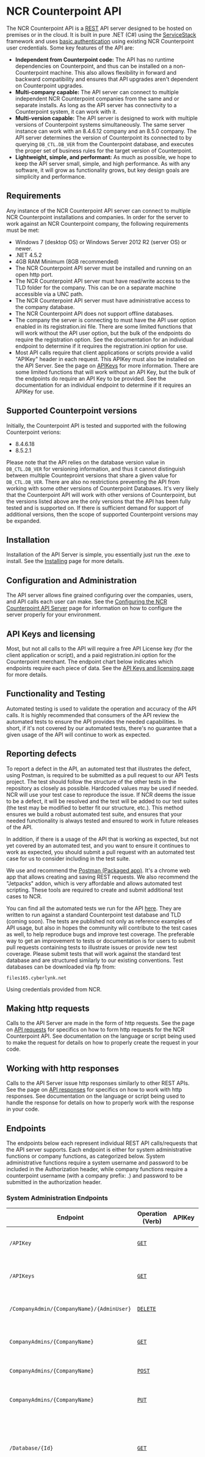 # NCR Counterpoint API
The NCR Counterpoint API is a [REST](http://en.wikipedia.org/wiki/Representational_state_transfer) API server designed to be hosted on premises or in the cloud. It is built in pure .NET (C#) using the [ServiceStack](https://github.com/ServiceStack/ServiceStack/wiki) framework and uses [basic authentication](http://en.wikipedia.org/wiki/Basic_access_authentication) using existing NCR Counterpoint user credentials. Some key features of the API are:
- **Independent from Counterpoint code:** The API has no runtime dependencies on Counterpoint, and thus can be installed on a non-Counterpoint machine. This also allows flexibility in forward and backward compatibility and ensures that API upgrades aren't dependent on Counterpoint upgrades.
- **Multi-company capable:** The API server can connect to multiple independent NCR Counterpoint companies from the same and or separate installs. As long as the API server has connectivity to a Counterpoint system, it can work with it.
- **Multi-version capable:** The API server is designed to work with multiple versions of Counterpoint systems simultaneously. The same server instance can work with an 8.4.6.12 company and an 8.5.0 company. The API server determines the version of Counterpoint its connected to by querying <code>DB_CTL.DB_VER</code> from the Counterpoint database, and executes the proper set of business rules for the target version of Counterpoint.
- **Lightweight, simple, and performant:** As much as possible, we hope to keep the API server small, simple, and high performance. As with any software, it will grow as functionality grows, but key design goals are simplicity and performance.

## Requirements
Any instance of the NCR Counterpoint API server can connect to multiple NCR Counterpoint installations and companies. In order for the server to work against an NCR Counterpoint company, the following requirements must be met:
* Windows 7 (desktop OS) or Windows Server 2012 R2 (server OS) or newer.
* .NET 4.5.2
* 4GB RAM Minimum (8GB recommended)
* The NCR Counterpoint API server must be installed and running on an open http port.
* The NCR Counterpoint API server must have read/write access to the TLD folder for the company. This can be on a separate machine accessible via a UNC path.
* The NCR Counterpoint API server must have administrative access to the company database.
* The NCR Counterpoint API does not support offline databases.
* The company the server is connecting to must have the API user option enabled in its registration.ini file. There are some limited functions that will work without the API user option, but the bulk of the endpoints do require the registration option. See the documentation for an individual endpoint to determine if it requires the registration.ini option for use.
* Most API calls require that client applications or scripts provide a valid "APIKey" header in each request. This APIKey must also be installed on the API Server. See the page on [APIKeys](InstallationAndConfiguration/Licensing.md) for more information. There are some limited functions that will work without an API Key, but the bulk of the endpoints do require an API Key to be provided. See the documentation for an individual endpoint to determine if it requires an APIKey for use.

## Supported Counterpoint versions
Initially, the Counterpoint API is tested and supported with the following Counterpoint verions:
* 8.4.6.18
* 8.5.2.1

Please note that the API relies on the database version value in `DB_CTL.DB_VER` for versioning information, and thus it cannot distinguish between multiple Counteproint versions that share a given value for `DB_CTL.DB_VER`. There are also no restrictions preventing the API from working with some other versions of Counterpoint Databases. It's very likely that the Counterpoint API will work with other versions of Counterpoint, but the versions listed above are the only versions that the API has been fully tested and is supported on. If there is sufficient demand for support of additional versions, then the scope of supported Counterpoint versions may be expanded.

## Installation
Installation of the API Server is simple, you essentially just run the .exe to install. See the [Installing](InstallationAndConfiguration/Installing.md) page for more details.

## Configuration and Administration
The API server allows fine grained configuring over the companies, users, and API calls each user can make. See the [Configuring the NCR Counterpoint API Server](InstallationAndConfiguration/Configuring.md) page for information on how to configure the server properly for your environment.

## API Keys and licensing
Most, but not all calls to the API will require a free API License key (for the client application or script), and a paid registration.ini option for the Counterpoint merchant. The endpoint chart below indicates which endpoints require each piece of data. See the [API Keys and licensing page](InstallationAndConfiguration/Licensing.md) for more details.

## Functionality and Testing
Automated testing is used to validate the operation and accuracy of the API calls. It is highly recommended that consumers of the API review the automated tests to ensure the API provides the needed capabilities. In short, if it's not covered by our automated tests, there's no guarantee that a given usage of the API will continue to work as expected. 

## Reporting defects
To report a defect in the API, an automated test that illustrates the defect, using Postman, is required to be submitted as a pull request to our API Tests project. The test should follow the structure of the other tests in the repository as closely as possible. Hardcoded values may be used if needed. NCR will use your test case to reproduce the issue. If NCR deems the issue to be a defect, it will be resolved and the test will be added to our test suites (the test may be modified to better fit our structure, etc.). This method ensures we build a robust automated test suite, and ensures that your needed functionality is always tested and ensured to work in future releases of the API.

In addition, if there is a usage of the API that is working as expected, but not yet covered by an automated test, and you want to ensure it continues to work as expected, you should submit a pull request with an automated test case for us to consider including in the test suite.

We use and recommend the [Postman (Packaged app)](https://chrome.google.com/webstore/detail/postman-rest-client-packa/fhbjgbiflinjbdggehcddcbncdddomop?hl=en). It's a chrome web app that allows creating and saving REST requests. We also recommend the "Jetpacks" addon, which is very affordable and allows automated test scripting. These tools are required to create and submit additional test cases to NCR.

You can find all the automated tests we run for the API [here](https://github.com/NCRCounterpointAPI/APITests). They are written to run against a standard Counterpoint test database and TLD (coming soon). The tests are published not only as reference examples of API usage, but also in hopes the community will contribute to the test cases as well, to help reproduce bugs and improve test coverage. The preferable way to get an improvement to tests or documentation is for users to submit pull requests containing tests to illustrate issues or provide new test coverage. Please submit tests that will work against the standard test database and are structured similarly to our existing conventions. Test databases can be downloaded via ftp from:

`files165.cyberlynk.net`

Using credentials provided from NCR.

## Making http requests
Calls to the API Server are made in the form of http requests. See the page on [API requests](Basics/Requests.md) for specifics on how to form http requests for the NCR Counterpoint API. See documentation on the language or script being used to make the request for details on how to properly create the request in your code.

## Working with http responses
Calls to the API Server issue http responses similarly to other REST APIs. See the page on [API responses](Basics/Responses.md) for specifics on how to work with http responses. See documentation on the language or script being used to handle the response for details on how to properly work with the response in your code.

## Endpoints
The endpoints below each represent individual REST API calls/requests that the API server supports. Each endpoint is either for system administrative functions or company functions, as categorized below. System administrative functions require a system username and password to be included in the Authorization header, while company functions require a counterpoint username (with a company prefix: <company>.<username>) and password to be submitted in the authorization header.

### System Administration Endpoints
Endpoint | Operation (Verb) | APIKey | CP Registration | Description
-------- | ---------------- | ------ | --------------- | -----------
`/APIKey` | [`GET`](Endpoints/GET_APIKey.md) | | | Gets information on a single API Key.
`/APIKeys` | [`GET`](Endpoints/GET_APIKeys.md) | | |  Gets a list of all API Keys installed on the server.
`/CompanyAdmin/{CompanyName}/{AdminUser}` | [`DELETE`](Endpoints/DELETE_CompanyAdmin.md) | | | Delete a company admin by user id.
`CompanyAdmins/{CompanyName}` | [`GET`](Endpoints/GET_CompanyAdmins.md) | | | Gets a list of Company Admins for the company.
`CompanyAdmins/{CompanyName}` | [`POST`](Endpoints/POST_CompanyAdmins.md) | | | Adds a list of Company Admins.
`CompanyAdmins/{CompanyName}` | [`PUT`](Endpoints/PUT_CompanyAdmins.md) | | | Sets a list of Company Admins for the company.
`/Database/{Id}` | [`GET`](Endpoints/GET_Database.md) | | |  Gets information about a Database (Company) configured for use by the API Server.
`/Database/{Id}` | [`PUT`](Endpoints/PUT_Database.md) | | |  Updates information about a Database (Company) configured for use by the API Server.
`/Database/{Id}` | [`DELETE`](Endpoints/DELETE_Database.md) | | |  Deletes a Database (Company) so it can no longer be used by the API Server.
`/Databases` | [`GET`](Endpoints/GET_Databases.md) | | |  Gets a list of all Databases (Companies) the API is able to interact with.
`/Databases` | [`POST`](Endpoints/POST_Databases.md) | | |  Adds one or more Databases (Companies) the API can interact with.
`/Databases/ini` | [`GET`](Endpoints/GET_Databases_Ini.md) | | |  Gets a list of company DB information from a companies.ini file
`/SystemInfo` | [`GET`](Endpoints/GET_SystemInfo.md) | | |  Gets information about the API server and hardware environment.
`/Users/{CompanyName}` | [`GET`](Endpoints/GET_UsersForCompany.md) | | |  Gets a list of users for the company.

### Company Endpoints
Endpoint | Operation (Verb) | APIKey | CP Registration |  Description
-------- | ---------------- | ------ | --------------- |  -----------
`/Company` | [`GET`](Endpoints/GET_Company.md) | X | X | Gets information about the given company (from SY_COMP & DB_CTL).
`/Customer` | [`POST`](Endpoints/POST_Customer.md) | X | X | Adds a new customer record.
`/Customer/{CustNo}` | [`GET`](Endpoints/GET_Customer.md) | X | X | Gets information about a customer.
`/Customer/{CustNo}` |  [`PATCH`](Endpoints/PUT_Customer.md) | X | X | Updates information about a customer.
`/Customer/{CustNo}/Address` | [`POST`](Endpoints/POST_Customer_Address.md) | X | X | Adds a new shipping address to an existing customer.
`/Customer/{CustNo}/Address` | [`PATCH`](Endpoints/PUT_Customer_Adress) | X | X | Updates an existing shipping address for an existing customer.
`/Customer/{CustNo}/Address` | [`DELETE`](Endpoints/DELETE_Customer_Address.md) | X | X | Deletes a shipping address from an existing customer.
`/Customer/{CustNo}/Card` | [`POST`](Endpoints/POST_Customer_Card.md) | X | X | Adds a credit card on file to an existing customer.
`/Customer/{CustNo}/Card` | [`PATCH`](Endpoints/PUT_Customer_Card.md) | X | X | Updates an existing credit card on file for an existing customer.
`/Customer/{CustNo}/Card` | [`DELETE`](Endpoints/DELETE_Customer_Card.md) | X | X | Deletes a credit card on file for an existing customer.
`/Customer/{CustNo}/Note` | [`POST`](Endpoints/POST_Customer_Note.md) | X | X | Adds a new note to an existing customer.
`/Customer/{CustNo}/Note` | [`PATCH`](Endpoints/PUT_Customer_Note.md) | X | X | Updates an existing note on an existing customer.
`/Customer/{CustNo}/Note` | [`DELETE`](Endpoints/DELETE_Customer_Note.md) | X | X | Deletes a note from an existing customer.
`/Customer/{CustNo}/OpenItems` | [`GET`](Endpoints/GET_Customer_OpenItems.md) | X | X | Gets customer AR Open Item information.
`/CustomerControl` | [`GET`](Endpoints/GET_CustomerControl.md) | X | X | Gets customer control information.
`/Customers` | [`GET`](Endpoints/GET_Customers.md) | X | X | Gets information on customers in bulk.
`/Customers/EC` | [`GET`](Endpoints/GET_Customers_EC.md) | X | X | Gets information on eCommerce customers in bulk.
`/Document` | [`POST`](Endpoints/POST_Document.md) | X | X | Adds a new document (ticket).
`/Document/{DocId}` | `GET` | X | X | Gets information on an existing document (ticket) that hasn't been posted yet.
`/Document/{DocId}/Contact` | `POST` | X | X | Adds a contact to an existing document.
`/Document/{DocId}/Contact` | `PATCH` | X | X | Updates a contact on an existing document.
`/Document/{DocId}/Contact` | `DELETE` | X | X | Deletes a contact from an existing document.
`/Document/{DocId}/Lines` | `POST` | X | X | Adds Lines to a document.
`/Document/{DocId}/Note` | `POST` | X | X | Adds a note to an existing document.
`/Document/{DocId}/Note` | `PATCH` | X | X | Updates a note on an existing document.
`/Document/{DocId}/Note` | `DELETE` | X | X | Deletes a note from an existing document.
`/Document/{DocId}/Payments` | `POST` | X | X | Adds Payments to a document.
`/EC` | `GET` | X | X | Gets eCommerce settings.
`/ECCategories` | `GET` | X | X | Gets eCommerce Categories and items.
`/GiftCard/{GiftCardNo}` | `GET` | X | X | Gets gift card information.
`/GiftCardCode/{GiftCardCode}` | `GET` | X | X | Gets gift card code information.
`/GiftCardCodes` | `GET` | X | X | Gets information on gift card codes in bulk.
`/GiftCards` | `GET` | X | X | Gets information of Gift Cards in bulk.
`/Inventory/{LocId}` | `GET` | X | X | Gets inventory information for all items for a given location. Can be filtered further by category or subcategory
`/InventoryControl` | [`GET`](Endpoints/GET_InventoryControl.md) | X | X | Gets inventory control information.
`/Inventory/EC` | `GET` | X | X | Gets eCommerce inventory information for all eCommerce items.
`/Item/Images/{Filename} ` | [`GET`](Endpoints/GET_Item_ImageFilename.md) | X | X | Gets an item image for the given item and filename.
`/Item/{ItemNo}` | [`GET`](Endpoints/GET_Item.md) | X | X | Methods to get item and item inventory information.
`/Item/{ItemNo}/Images` | [`GET`](Endpoints/GET_Item_Images.md) | X | X | Gets a list of available item images for a given item.
`/Item/{ItemNo}/Inventory/{LocId}` | `GET` | X | X | Gets item inventory information for a given item and location.
`/Item/{ItemNo}/InventoryCost/{LocId}` | [`GET`](Endpoints/GET_InventoryCost.md) | X | X | Gets item inventory information for a given item and location.
`/ItemCategories` | [`GET`](Endpoints/GET_ItemCategories.md) | X | X | Gets item Categories in bulk.
`/ItemCategory/{CategoryCode}` | [`GET`](Endpoints/GET_ItemCategory.md) | X | X | Gets item category information for the given category code.
`/Items` | [`GET`](Endpoints/GET_Items.md) | X | X | Gets item information in bulk. Can be further filtered by category or subcategory.
`/Items/{LocId}` | `GET` | X | X | Gets item information for a given location in bulk. Can be further filtered by category or subcategory.
`/PayCode/{Paycode}` | [`GET`](Endpoints/GET_Paycode.md) | X | X | Gets information about a given Paycode.
`/PayCode/{Paycode}` | `PATCH` | X | X | Updates information about a Paycode.
`/PayCodes` | [`GET`](Endpoints/GET_Paycodes.md) | X | X | Gets information on Paycodes in bulk.
`/Role/Endpoints` | [`GET`](Endpoints/GET_RoleEndpoints.md) | | | Gets a list of endpoints that can be made available to any role.
`/Role/{RoleName}` | [`DELETE`](Endpoints/DELETE_Role.md) | | | Delete a role.
`/Role/{RoleName}` | [`GET`](Endpoints/GET_Role.md) | | | Gets endpoint information for a role.
`/Role/{RoleName}` | [`PUT`](Endpoints/PUT_Role.md) | | | Update or insert a role.
`/Role/{RoleName}/Users` | [`GET`](Endpoints/GET_RoleUsers.md) | | | Gets a list of users assigned to the role.
`/Role/{RoleName}/Users` | [`PUT`](Endpoints/PUT_RoleUsers.md) | | | Add or update the users list belonging to the role.
`/Roles` | [`GET`](Endpoints/GET_Roles.md) | | | Gets a list of roles with endpoint data.
`/Roles/Names` | [`GET`](Endpoints/GET_RoleNames.md) | | | Gets a list of role names.
`/Roles/Users` | [`GET`](Endpoints/GET_RolesUsers.md) | | | Gets a list of all roles with permissions and assigned users.
`/Store/{StoreID}` | [`GET`](Endpoints/GET_Store.md) | X | X | Gets information on a store.
`/Store/{StoreID}/Station/{StationID}` | [`GET`](Endpoints/GET_Store_Station.md) | X | X | Gets information on a station.
`/TaxCodes` | [`GET`](Endpoints/GET_TaxCodes.md) | X | X | Gets information on Tax Codes.
`/User/{UserID}` | [`GET`](Endpoints/GET_User.md) | X | X | Gets information on a User.
`/User/{UserID}/Roles` | [`DELETE`](Endpoints/DELETE_UserRoles.md) | |  | Deletes a user's assigned roles.
`/User/{UserID}/Roles` | [`GET`](Endpoints/GET_UserRoles.md) | |  | Get a list of roles for the user.
`/User/{UserID}/Roles` | [`PUT`](Endpoints/PUT_UserRoles.md) | |  | Update a user's assigned roles.
`/Users` | [`GET`](Endpoints/GET_Users.md) | | |  Gets a list of users.
`/Users/Roles` | [`GET`](Endpoints/GET_UsersRoles.md) | |  | Get a list of users and their assigned roles.
`/Workgroup/{WorkgroupID}` | [`GET`](Endpoints/GET_Workgroup.md) | X | X | Gets workgroup information.
